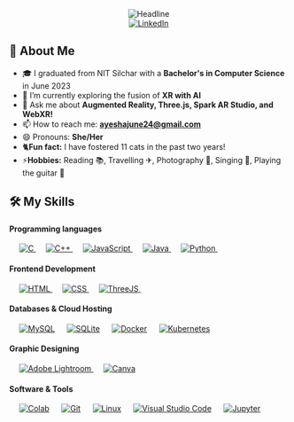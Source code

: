 <!--
**n-ay/n-ay** is a ✨ _special_ ✨ repository because its `README.md` (this file) appears on your GitHub profile.
Here are some ideas to get you started:
-->

<div align=center>
  <img src="https://readme-typing-svg.herokuapp.com?color=%236FDA44&size=32&center=true&vCenter=true&width=600&height=50&lines=Hi+there,+I'm+Ayesha+%F0%9F%91%8B;" alt="Headline" />
</div>


<div align=center>
        <a href="https://www.linkedin.com/in/ayesha-nasim/"><img src="https://img.shields.io/badge/Linkedin-0077b5?style=flat&logo=linkedin" alt="LinkedIn" /></a>
</div>

## 🔶 About Me
<!--- - 🔭 I’m currently working on -->
- 🎓 I graduated from NIT Silchar with a **Bachelor's in Computer Science** in June 2023 
- 🌱 I’m currently exploring the fusion of **XR with AI**
- 💬 Ask me about **Augmented Reality, Three.js, Spark AR Studio, and WebXR!**
- 📫 How to reach me: **ayeshajune24@gmail.com**
- 😄 Pronouns: **She/Her**
- 🐈**Fun fact:** I have fostered 11 cats in the past two years!
- ⚡**Hobbies:** Reading 📚, Travelling ✈, Photography 📸, Singing 🎤, Playing the guitar 🎸


## 🛠️ My Skills

####  Programming languages

<p align="left"> 
  &emsp; 
  <a href="https://www.cprogramming.com/" target="_blank"> 
    <img alt="C" src="https://img.shields.io/badge/C%20-%232370ED.svg?logo=c&logoColor=white">
  </a> 
  &emsp;
  <a href="https://www.w3schools.com/cpp/" target="_blank"> 
    <img alt="C++" src="https://img.shields.io/badge/C++%20-%2300599C.svg?logo=c%2B%2B&logoColor=white">
  </a> 
  &emsp;
  <a href="https://developer.mozilla.org/en-US/docs/Web/JavaScript" target="_blank"> 
     <img alt="JavaScript" src="https://img.shields.io/badge/JavaScript%20-%23F7DF1E.svg?logo=javascript&logoColor=black">
   </a>
  &emsp;
  <a href="https://www.java.com" target="_blank"> 
    <img alt="Java" src="https://img.shields.io/badge/Java-%23007396.svg?logo=java&logoColor=white">
  </a>
  &emsp;
   <a href="https://www.python.org" target="_blank">
    <img alt="Python" src="https://img.shields.io/badge/Python%20-%2314354C.svg?logo=python&logoColor=white">
  </a>
  &emsp;
</p>

#### Frontend Development
<p align="left"> 
  &emsp; 
  <a href="https://www.w3.org/html/" target="_blank"> 
   <img alt="HTML" src="https://img.shields.io/badge/HTML5%20-%23E34F26.svg?logo=html5&logoColor=white">
  </a>   
  &emsp;
  <a href="https://www.w3schools.com/css/" target="_blank">
    <img alt="CSS" src="https://img.shields.io/badge/CSS%20-%231572B6.svg?logo=css3&logoColor=white">
  </a> 
   &emsp;
    <a href="https://threejs.org/" target="_blank">
    <img alt="ThreeJS" src="https://img.shields.io/badge/threejs-black?style=flat&logo=three.js&logoColor=white">
  </a> 
   &emsp;
</p>

#### Databases & Cloud Hosting
<p align="left">
  &emsp;
    <a href="https://www.mysql.com/"><img alt="MySQL" src="https://img.shields.io/badge/MySQL-%2300f.svg?style=flat&llogo=mysql&logoColor=white"></a>
  &emsp;
    <a href="https://www.sqlite.org/"><img alt="SQLite" src ="https://img.shields.io/badge/sqlite-%2307405e.svg?style=flat&logo=sqlite&logoColor=white"/></a>
  &emsp;
    <a href="https://www.github.com"><img alt="Docker" src="https://img.shields.io/badge/docker-%230db7ed.svg?style=flat&logo=docker&logoColor=white"></a>
  &emsp;
    <a href="https://www.heroku.com/"><img alt="Kubernetes" src="https://img.shields.io/badge/kubernetes-%23326ce5.svg?style=flat&logo=kubernetes&logoColor=white"></a>  

 </p>
  
#### Graphic Designing
<p align="left">
  &emsp;
  <a href="https://www.adobe.com/in/products/photoshop-lightroom.html" target="_blank"> 
    <img alt="Adobe Lightroom" src="https://img.shields.io/badge/Adobe Lightroom-%2300f.svg?style=flat&logo=adobelightroom&logoColor=white"/>
  </a>
   &emsp;
  <a href="#">
  	<img alt="Canva" src="https://img.shields.io/badge/Canva-%2300C4CC.svg?style=flat&logo=Canva&logoColor=white"/>
  </a>
 </p>

 #### Software & Tools
 
<p>
  &emsp;
    <a href="#"><img alt="Colab" src="https://img.shields.io/badge/Colab-00b56a.svg?logo=google-colab&logoColor=white"></a>
  &emsp;
    <a href="#"><img alt="Git" src="https://img.shields.io/badge/Git%20-%23F05033.svg?logo=git&logoColor=white"></a>
  &emsp;
    <a href="#"><img alt="Linux" src="https://img.shields.io/badge/Linux-FCC624?style=flat&logo=linux&logoColor=black"></a>
  &emsp;
    <a href="#"><img alt="Visual Studio Code" src="https://img.shields.io/badge/Visual%20Studio%20Code-0078d7.svg?logo=visual-studio-code&logoColor=white"></a>
  &emsp;
    <a href="#"><img alt="Jupyter" src="https://img.shields.io/badge/Jupyter%20-%23F37626.svg?logo=Jupyter&logoColor=white"></a>
  &emsp;
</p>


